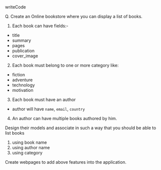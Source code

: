 writeCode

Q. Create an Online bookstore where you can display a list of books.

1. Each book can have fields:-

- title
- summary
- pages
- publication
- cover_image

2. Each book must belong to one or more category like:

- fiction
- adventure
- technology
- motivation

3. Each book must have an author

- author will have `name`, `email`, `country`

4. An author can have multiple books authored by him.

Design their models and associate in such a way that you should be able to list books

1. using book name
2. using author name
3. using category

Create webpages to add above features into the application.
